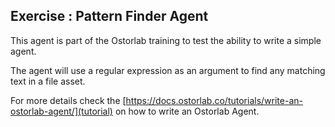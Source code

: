 ## Exercise : Pattern Finder Agent

This agent is part of the Ostorlab training to test the ability to write a simple agent.

The agent will use a regular expression as an argument to find any matching text in a file asset.

For more details check the [https://docs.ostorlab.co/tutorials/write-an-ostorlab-agent/](tutorial) on how to write an Ostorlab Agent.